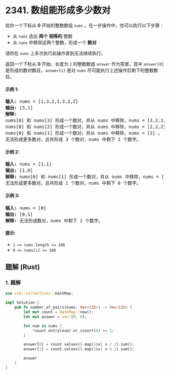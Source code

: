 # 2341. 数组能形成多少数对
给你一个下标从 **0** 开始的整数数组 `nums` 。在一步操作中，你可以执行以下步骤：
* 从 `nums` 选出 **两个** **相等的** 整数
* 从 `nums` 中移除这两个整数，形成一个 **数对**

请你在 `nums` 上多次执行此操作直到无法继续执行。

返回一个下标从 **0** 开始、长度为 `2` 的整数数组 `answer` 作为答案，其中 `answer[0]` 是形成的数对数目，`answer[1]` 是对 `nums` 尽可能执行上述操作后剩下的整数数目。

#### 示例 1:
<pre>
<strong>输入:</strong> nums = [1,3,2,1,3,2,2]
<strong>输出:</strong> [3,1]
<strong>解释:</strong>
nums[0] 和 nums[3] 形成一个数对，并从 nums 中移除，nums = [3,2,3,2,2] 。
nums[0] 和 nums[2] 形成一个数对，并从 nums 中移除，nums = [2,2,2] 。
nums[0] 和 nums[1] 形成一个数对，并从 nums 中移除，nums = [2] 。
无法形成更多数对。总共形成 3 个数对，nums 中剩下 1 个数字。
</pre>

#### 示例 2:
<pre>
<strong>输入:</strong> nums = [1,1]
<strong>输出:</strong> [1,0]
<strong>解释:</strong> nums[0] 和 nums[1] 形成一个数对，并从 nums 中移除，nums = [] 。
无法形成更多数对。总共形成 1 个数对，nums 中剩下 0 个数字。
</pre>

#### 示例 3:
<pre>
<strong>输入:</strong> nums = [0]
<strong>输出:</strong> [0,1]
<strong>解释:</strong> 无法形成数对，nums 中剩下 1 个数字。
</pre>

#### 提示:
* `1 <= nums.length <= 100`
* `0 <= nums[i] <= 100`

## 题解 (Rust)

### 1. 题解
```Rust
use std::collections::HashMap;

impl Solution {
    pub fn number_of_pairs(nums: Vec<i32>) -> Vec<i32> {
        let mut count = HashMap::new();
        let mut answer = vec![0, 0];

        for num in nums {
            *count.entry(num).or_insert(0) += 1;
        }

        answer[0] = count.values().map(|&x| x / 2).sum();
        answer[1] = count.values().map(|&x| x % 2).sum();

        answer
    }
}
```

